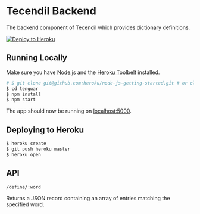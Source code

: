 # Tecendil Backend

The backend component of Tecendil which provides dictionary definitions.

[![Deploy to Heroku](https://www.herokucdn.com/deploy/button.png)](https://heroku.com/deploy)

## Running Locally

Make sure you have [Node.js](http://nodejs.org/) and the [Heroku Toolbelt](https://toolbelt.heroku.com/) installed.

```sh
# $ git clone git@github.com:heroku/node-js-getting-started.git # or clone your own fork
$ cd tengwar
$ npm install
$ npm start
```

The app should now be running on [localhost:5000](http://localhost:5000/).

## Deploying to Heroku

```sh
$ heroku create
$ git push heroku master
$ heroku open
```

## API
```
/define/:word
```

Returns a JSON record containing an array of entries matching the specified word.

